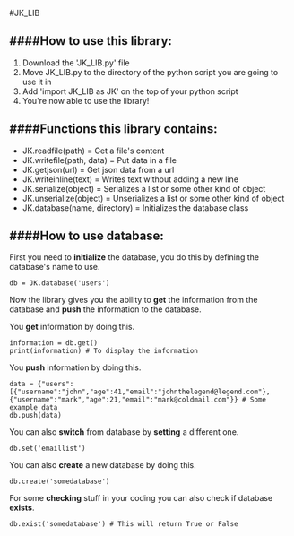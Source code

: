 #JK_LIB

####How to use this library:
-------------
1. Download the 'JK_LIB.py' file
2. Move JK_LIB.py to the directory of the python script you are going to use it in
3. Add 'import JK_LIB as JK' on the top of your python script
4. You're now able to use the library!


####Functions this library contains:
--------------
- JK.readfile(path) = Get a file's content
- JK.writefile(path, data) = Put data in a file
- JK.getjson(url) = Get json data from a url
- JK.writeinline(text) = Writes text without adding a new line
- JK.serialize(object) = Serializes a list or some other kind of object
- JK.unserialize(object) = Unserializes a list or some other kind of object
- JK.database(name, directory) = Initializes the database class



####How to use database:
--------------
First you need to **initialize** the database, you do this by defining the database's name to use.
```
db = JK.database('users')
```

Now the library gives you the ability to **get** the information from the database and **push** the information to the database.

You **get** information by doing this.
```
information = db.get()
print(information) # To display the information
```

You **push** information by doing this.
```
data = {"users":[{"username":"john","age":41,"email":"johnthelegend@legend.com"}, {"username":"mark","age":21,"email":"mark@coldmail.com"}} # Some example data
db.push(data)
```

You can also **switch** from database by **setting** a different one.
```
db.set('emaillist')
```

You can also **create** a new database by doing this.
```
db.create('somedatabase')
```

For some **checking** stuff in your coding you can also check if database **exists**.
```
db.exist('somedatabase') # This will return True or False
```



